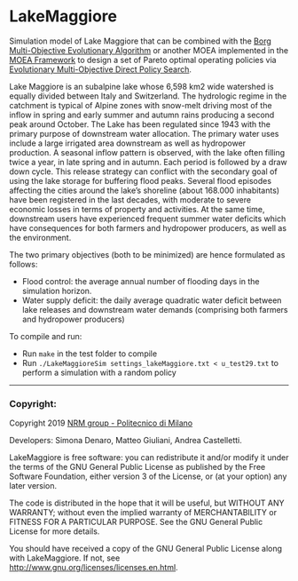 # LakeMaggiore

Simulation model of Lake Maggiore that can be combined with the [Borg Multi-Objective Evolutionary Algorithm](http://borgmoea.org/) or another MOEA implemented in the [MOEA Framework](http://moeaframework.org/) to design a set of Pareto optimal operating policies via [Evolutionary Multi-Objective Direct Policy Search](https://ascelibrary.org/doi/abs/10.1061/(ASCE)WR.1943-5452.0000570). 

Lake Maggiore is an subalpine lake whose 6,598 km2 wide watershed is equally divided between Italy and Switzerland. The hydrologic regime in the catchment is typical of Alpine zones with snow-melt driving most of the inflow in spring and early summer and autumn rains producing a second peak around October. The Lake has been regulated since 1943 with the primary purpose of downstream water allocation. The primary water uses include a large irrigated area downstream as well as hydropower production. A seasonal inflow pattern is observed, with the lake often filling twice a year, in late spring and in autumn. Each period is followed by a draw down cycle. This release strategy can conflict with the secondary goal of using the lake storage for buffering flood peaks. Several flood episodes affecting the cities around the lake’s shoreline (about 168.000 inhabitants) have been registered in the last decades, with moderate to severe economic losses in terms of property and activities. At the same time, downstream users have experienced frequent summer water deficits which have consequences for both farmers and hydropower producers, as well as the environment.

The two primary objectives (both to be minimized) are hence formulated as follows:
* Flood control: the average annual number of flooding days in the simulation horizon.
* Water supply deficit: the daily average quadratic water deficit between lake releases and downstream water demands (comprising both farmers and hydropower producers)

To compile and run:
* Run `make` in the test folder to compile
* Run `./LakeMaggioreSim settings_lakeMaggiore.txt < u_test29.txt` to perform a simulation with a random policy


----
### Copyright:
  
Copyright 2019 [NRM group - Politecnico di Milano](www.nrm.deib.polimi.it)
  
Developers: Simona Denaro, Matteo Giuliani, Andrea Castelletti.
  
LakeMaggiore is free software: you can redistribute it and/or modify it under the terms of the GNU General Public License as published by the Free Software Foundation, either version 3 of the License, or (at your option) any later version.
  
The code is distributed in the hope that it will be useful, but WITHOUT ANY WARRANTY; without even the implied warranty of MERCHANTABILITY or FITNESS FOR A PARTICULAR PURPOSE.  See the GNU General Public License for more details.
  
You should have received a copy of the GNU General Public License along with LakeMaggiore.  If not, see <http://www.gnu.org/licenses/licenses.en.html>.
